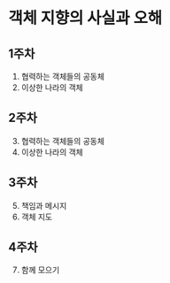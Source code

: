 # 객체 지향의 사실과 오해

## 1주차

1. 협력하는 객체들의 공동체
2. 이상한 나라의 객체

## 2주차

3. 협력하는 객체들의 공동체
4. 이상한 나라의 객체

## 3주차

5. 책임과 메시지
6. 객체 지도

## 4주차

7. 함께 모으기
